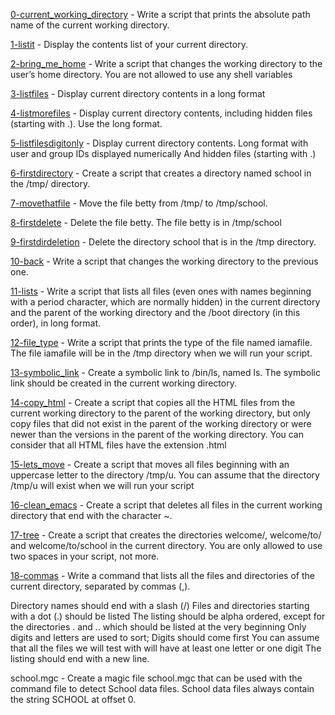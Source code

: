 [0-current_working_directory](https://github.com/Jheff4/alx-system_engineering-devops/blob/master/0x00-shell_basics/0-current_working_directory) - Write a script that prints the absolute path name of the current working directory.

[1-listit](https://github.com/Jheff4/alx-system_engineering-devops/blob/master/0x00-shell_basics/1-listit) - Display the contents list of your current directory.

[2-bring_me_home](https://github.com/Jheff4/alx-system_engineering-devops/blob/master/0x00-shell_basics/2-bring_me_home) - Write a script that changes the working directory to the user’s home directory. You are not allowed to use any shell variables

[3-listfiles](https://github.com/Jheff4/alx-system_engineering-devops/blob/master/0x00-shell_basics/3-listfiles) - Display current directory contents in a long format

[4-listmorefiles](https://github.com/Jheff4/alx-system_engineering-devops/blob/master/0x00-shell_basics/4-listmorefiles) - Display current directory contents, including hidden files (starting with .). Use the long format.

[5-listfilesdigitonly](https://github.com/Jheff4/alx-system_engineering-devops/blob/master/0x00-shell_basics/5-listfilesdigitonly) - Display current directory contents. Long format with user and group IDs displayed numerically And hidden files (starting with .)

[6-firstdirectory](https://github.com/Jheff4/alx-system_engineering-devops/blob/master/0x00-shell_basics/6-firstdirectory) - Create a script that creates a directory named school in the /tmp/ directory.

[7-movethatfile](https://github.com/Jheff4/alx-system_engineering-devops/blob/master/0x00-shell_basics/7-movethatfile) - Move the file betty from /tmp/ to /tmp/school.

[8-firstdelete](https://github.com/Jheff4/alx-system_engineering-devops/blob/master/0x00-shell_basics/8-firstdelete) - Delete the file betty. The file betty is in /tmp/school

[9-firstdirdeletion](https://github.com/Jheff4/alx-system_engineering-devops/blob/master/0x00-shell_basics/9-firstdirdeletion) - Delete the directory school that is in the /tmp directory.

[10-back](https://github.com/Jheff4/alx-system_engineering-devops/blob/master/0x00-shell_basics/10-back) - Write a script that changes the working directory to the previous one.

[11-lists](https://github.com/Jheff4/alx-system_engineering-devops/blob/master/0x00-shell_basics/11-lists) - Write a script that lists all files (even ones with names beginning with a period character, which are normally hidden) in the current directory and the parent of the working directory and the /boot directory (in this order), in long format.

[12-file_type](https://github.com/Jheff4/alx-system_engineering-devops/blob/master/0x00-shell_basics/12-file_type) - Write a script that prints the type of the file named iamafile. The file iamafile will be in the /tmp directory when we will run your script.

[13-symbolic_link](https://github.com/Jheff4/alx-system_engineering-devops/blob/master/0x00-shell_basics/13-symbolic_link) - Create a symbolic link to /bin/ls, named ls. The symbolic link should be created in the current working directory.

[14-copy_html](https://github.com/Jheff4/alx-system_engineering-devops/blob/master/0x00-shell_basics/14-copy_html) - Create a script that copies all the HTML files from the current working directory to the parent of the working directory, but only copy files that did not exist in the parent of the working directory or were newer than the versions in the parent of the working directory. You can consider that all HTML files have the extension .html

[15-lets_move](https://github.com/Jheff4/alx-system_engineering-devops/blob/master/0x00-shell_basics/100-lets_move) - Create a script that moves all files beginning with an uppercase letter to the directory /tmp/u. You can assume that the directory /tmp/u will exist when we will run your script

[16-clean_emacs](https://github.com/Jheff4/alx-system_engineering-devops/blob/master/0x00-shell_basics/101-clean_emacs) - Create a script that deletes all files in the current working directory that end with the character ~.

[17-tree](https://github.com/Jheff4/alx-system_engineering-devops/blob/master/0x00-shell_basics/102-tree) - Create a script that creates the directories welcome/, welcome/to/ and welcome/to/school in the current directory. You are only allowed to use two spaces in your script, not more.

[18-commas](https://github.com/Jheff4/alx-system_engineering-devops/blob/master/0x00-shell_basics/103-commas) - Write a command that lists all the files and directories of the current directory, separated by commas (,).

Directory names should end with a slash (/) Files and directories starting with a dot (.) should be listed The listing should be alpha ordered, except for the directories . and .. which should be listed at the very beginning Only digits and letters are used to sort; Digits should come first You can assume that all the files we will test with will have at least one letter or one digit The listing should end with a new line.

school.mgc - Create a magic file school.mgc that can be used with the command file to detect School data files. School data files always contain the string SCHOOL at offset 0.
